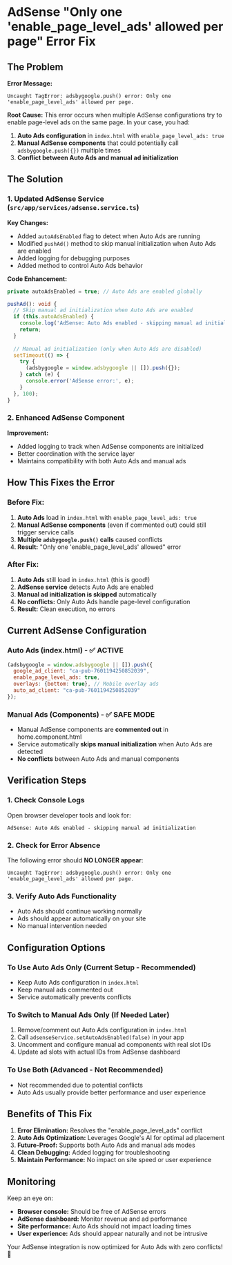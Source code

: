 # AdSense "Only one 'enable_page_level_ads' allowed per page" Error Fix

## The Problem

**Error Message:**
```
Uncaught TagError: adsbygoogle.push() error: Only one 'enable_page_level_ads' allowed per page.
```

**Root Cause:** 
This error occurs when multiple AdSense configurations try to enable page-level ads on the same page. In your case, you had:

1. **Auto Ads configuration** in `index.html` with `enable_page_level_ads: true`
2. **Manual AdSense components** that could potentially call `adsbygoogle.push({})` multiple times
3. **Conflict between Auto Ads and manual ad initialization**

## The Solution

### 1. Updated AdSense Service (`src/app/services/adsense.service.ts`)

**Key Changes:**
- Added `autoAdsEnabled` flag to detect when Auto Ads are running
- Modified `pushAd()` method to skip manual initialization when Auto Ads are enabled
- Added logging for debugging purposes
- Added method to control Auto Ads behavior

**Code Enhancement:**
```typescript
private autoAdsEnabled = true; // Auto Ads are enabled globally

pushAd(): void {
  // Skip manual ad initialization when Auto Ads are enabled
  if (this.autoAdsEnabled) {
    console.log('AdSense: Auto Ads enabled - skipping manual ad initialization');
    return;
  }
  
  // Manual ad initialization (only when Auto Ads are disabled)
  setTimeout(() => {
    try {
      (adsbygoogle = window.adsbygoogle || []).push({});
    } catch (e) {
      console.error('AdSense error:', e);
    }
  }, 100);
}
```

### 2. Enhanced AdSense Component

**Improvement:**
- Added logging to track when AdSense components are initialized
- Better coordination with the service layer
- Maintains compatibility with both Auto Ads and manual ads

## How This Fixes the Error

### Before Fix:
1. **Auto Ads** load in `index.html` with `enable_page_level_ads: true`
2. **Manual AdSense components** (even if commented out) could still trigger service calls
3. **Multiple `adsbygoogle.push()` calls** caused conflicts
4. **Result:** "Only one 'enable_page_level_ads' allowed" error

### After Fix:
1. **Auto Ads** still load in `index.html` (this is good!)
2. **AdSense service** detects Auto Ads are enabled
3. **Manual ad initialization is skipped** automatically
4. **No conflicts:** Only Auto Ads handle page-level configuration
5. **Result:** Clean execution, no errors

## Current AdSense Configuration

### Auto Ads (index.html) - ✅ ACTIVE
```javascript
(adsbygoogle = window.adsbygoogle || []).push({
  google_ad_client: "ca-pub-7601194250852039",
  enable_page_level_ads: true,
  overlays: {bottom: true}, // Mobile overlay ads
  auto_ad_client: "ca-pub-7601194250852039"
});
```

### Manual Ads (Components) - ✅ SAFE MODE
- Manual AdSense components are **commented out** in home.component.html
- Service automatically **skips manual initialization** when Auto Ads are detected
- **No conflicts** between Auto Ads and manual components

## Verification Steps

### 1. Check Console Logs
Open browser developer tools and look for:
```
AdSense: Auto Ads enabled - skipping manual ad initialization
```

### 2. Check for Error Absence
The following error should **NO LONGER appear**:
```
Uncaught TagError: adsbygoogle.push() error: Only one 'enable_page_level_ads' allowed per page.
```

### 3. Verify Auto Ads Functionality
- Auto Ads should continue working normally
- Ads should appear automatically on your site
- No manual intervention needed

## Configuration Options

### To Use Auto Ads Only (Current Setup - Recommended)
- Keep Auto Ads configuration in `index.html`
- Keep manual ads commented out
- Service automatically prevents conflicts

### To Switch to Manual Ads Only (If Needed Later)
1. Remove/comment out Auto Ads configuration in `index.html`
2. Call `adsenseService.setAutoAdsEnabled(false)` in your app
3. Uncomment and configure manual ad components with real slot IDs
4. Update ad slots with actual IDs from AdSense dashboard

### To Use Both (Advanced - Not Recommended)
- Not recommended due to potential conflicts
- Auto Ads usually provide better performance and user experience

## Benefits of This Fix

1. **Error Elimination:** Resolves the "enable_page_level_ads" conflict
2. **Auto Ads Optimization:** Leverages Google's AI for optimal ad placement
3. **Future-Proof:** Supports both Auto Ads and manual ads modes
4. **Clean Debugging:** Added logging for troubleshooting
5. **Maintain Performance:** No impact on site speed or user experience

## Monitoring

Keep an eye on:
- **Browser console:** Should be free of AdSense errors
- **AdSense dashboard:** Monitor revenue and ad performance
- **Site performance:** Auto Ads should not impact loading times
- **User experience:** Ads should appear naturally and not be intrusive

Your AdSense integration is now optimized for Auto Ads with zero conflicts! 🚀